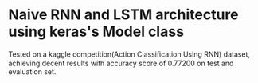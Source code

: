 # Naive RNN and LSTM architecture using keras's Model class

Tested on a kaggle competition(Action Classiﬁcation Using RNN) dataset, achieving decent results with accuracy score of 0.77200 on test and evaluation set.
